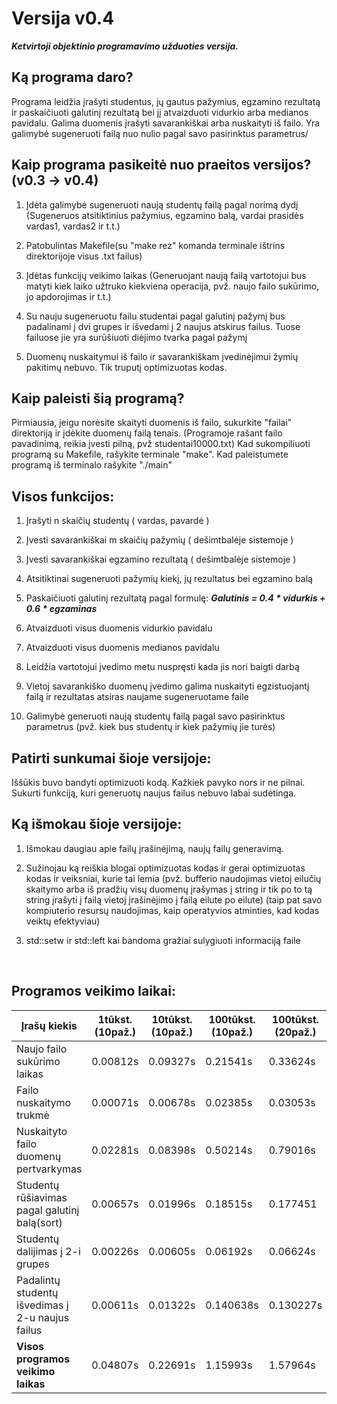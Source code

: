 # Versija v0.4
***Ketvirtoji objektinio programavimo užduoties versija.***

<h2>Ką programa daro?</h2>

Programa leidžia įrašyti studentus, jų gautus pažymius, egzamino rezultatą ir paskaičiuoti galutinį rezultatą bei jį atvaizduoti vidurkio arba medianos pavidalu. Galima duomenis įrašyti savarankiškai arba nuskaityti iš failo. Yra galimybė sugeneruoti failą nuo nulio pagal savo pasirinktus parametrus/

<h2>Kaip programa pasikeitė nuo praeitos versijos?(v0.3 -> v0.4)</h2>

1) Įdėta galimybė sugeneruoti naują studentų failą pagal norimą dydį
(Sugeneruos atsitiktinius pažymius, egzamino balą, vardai prasidės vardas1, vardas2 ir t.t.)

2) Patobulintas Makefile(su "make rez" komanda terminale ištrins direktorijoje visus .txt failus)

3) Įdėtas funkcijų veikimo laikas
(Generuojant naują failą vartotojui bus matyti kiek laiko užtruko kiekviena operacija, pvž. naujo failo sukūrimo, jo apdorojimas ir t.t.)

4) Su nauju sugeneruotu failu studentai pagal galutinį pažymį bus padalinami į dvi grupes ir išvedami į 2 naujus atskirus failus. Tuose failuose jie yra surūšiuoti diėjimo tvarka pagal pažymį

5) Duomenų nuskaitymui iš failo ir savarankiškam įvedinėjimui žymių pakitimų nebuvo. Tik truputį optimizuotas kodas.

<h2>Kaip paleisti šią programą?</h2>

Pirmiausia, jeigu norėsite skaityti duomenis iš failo, sukurkite "failai" direktoriją ir įdėkite duomenų failą tenais.
(Programoje rašant failo pavadinimą, reikia įvesti pilną, pvž studentai10000.txt)
Kad sukompiliuoti programą su Makefile, rašykite terminale "make". Kad paleistumete programą iš
terminalo rašykite "./main"

<h2>Visos funkcijos:</h2>

1) Įrašyti n skaičių studentų ( vardas, pavardė )

2) Įvesti savarankiškai m skaičių pažymių ( dešimtbalėje sistemoje )

3) Įvesti savarankiškai egzamino rezultatą ( dešimtbalėje sistemoje )

4) Atsitiktinai sugeneruoti pažymių kiekį, jų rezultatus bei egzamino balą

5) Paskaičiuoti galutinį rezultatą pagal formulę: ***Galutinis  = 0.4 * vidurkis + 0.6 * egzaminas***

5) Atvaizduoti visus duomenis vidurkio pavidalu

6) Atvaizduoti visus duomenis medianos pavidalu

7) Leidžia vartotojui įvedimo metu nuspręsti kada jis nori baigti darbą

8) Vietoj savarankiško duomenų įvedimo galima nuskaityti egzistuojantį failą ir rezultatas atsiras naujame sugeneruotame faile

9) Galimybė generuoti naują studentų failą pagal savo pasirinktus parametrus (pvž. kiek bus studentų ir kiek pažymių jie turės)

<h2>Patirti sunkumai šioje versijoje:</h2>

Iššūkis buvo bandyti optimizuoti kodą. Kažkiek pavyko nors ir ne pilnai. Sukurti funkciją, kuri generuotų naujus failus nebuvo labai sudėtinga.

<h2>Ką išmokau šioje versijoje:</h2>

1) Išmokau daugiau apie failų įrašinėjimą, naujų failų generavimą.

2) Sužinojau ką reiškia blogai optimizuotas kodas ir gerai optimizuotas kodas ir veiksniai, kurie tai lemia
(pvž. bufferio naudojimas vietoj eilučių skaitymo arba iš pradžių visų duomenų įrašymas į string ir tik po to tą string įrašyti į failą vietoj įrašinėjimo į failą eilute po eilute)
(taip pat savo kompiuterio resursų naudojimas, kaip operatyvios atminties, kad kodas veiktų efektyviau)

3) std::setw ir std::left kai bandoma gražiai sulygiuoti informaciją faile


<br>

<h2>Programos veikimo laikai:</h2>



| Įrašų kiekis  | 1tūkst.(10paž.) | 10tūkst.(10paž.) | 100tūkst.(10paž.)  | 100tūkst.(20paž.) | 1mil.(10paž.)  | 1mil.(20paž.) | 10mil.(10paž.)
| ------------- | ------------- | ------------- | ------------- | ------------- | ------------- | ------------- |------------- |
| Naujo failo sukūrimo laikas  | 0.00812s  |0.09327s  | 0.21541s  | 0.33624s  | 1.15105s |2.83936s | 14.525s |
| Failo nuskaitymo trukmė  | 0.00071s  | 0.00678s  | 0.02385s  | 0.03053s  | 0.20240s  | 0.22819s  | 1.73662s |
| Nuskaityto failo duomenų pertvarkymas| 0.02281s | 0.08398s  | 0.50214s | 0.79016s | 4.27163s  | 7.40528s  | 43.12s  |
| Studentų rūšiavimas pagal galutinį balą(sort) | 0.00657s | 0.01996s  | 0.18515s  | 0.177451  | 2.0181s | 1.9569s  | 24.9s  |
| Studentų dalijimas į 2-i grupes  | 0.00226s  | 0.00605s  |0.06192s |0.06624s  | 0.54718s  | 0.57527s  | 5.27099s  |
| Padalintų studentų išvedimas į 2-u naujus failus | 0.00611s   | 0.01322s | 0.140638s  | 0.130227s  | 0.73620s  | 0.87743s | 9.82542s  |
| **Visos programos veikimo laikas**  | 0.04807s  | 0.22691s  | 1.15993s  | 1.57964s  | 9.5939s  | 14.3081s | 101.754s  |
